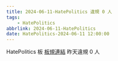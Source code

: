 ```yaml
---
title: 2024-06-11-HatePolitics 違規 0 人
tags:
    - HatePolitics
abbrlink: 2024-06-11-HatePolitics
date: HatePolitics-2024-06-11 12:00:00
---
```

HatePolitics 板 [板規連結](https://www.ptt.cc/bbs/HatePolitics/M.1617115262.A.D60.html)
昨天違規 0 人
